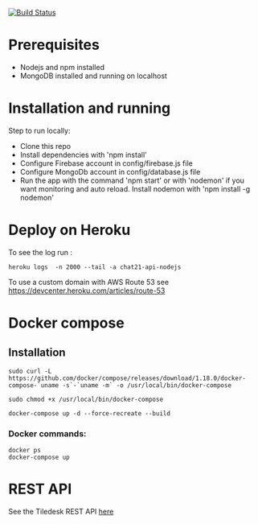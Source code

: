 [![Build Status](https://travis-ci.org/Tiledesk/tiledesk-server.svg?branch=master)](https://travis-ci.org/Tiledesk/tiledesk-server)

# Prerequisites

* Nodejs and npm installed 
* MongoDB installed and running on localhost

# Installation and running
Step to run locally:

* Clone this repo
* Install dependencies with 'npm install'
* Configure Firebase account in config/firebase.js file
* Configure MongoDb account in config/database.js file
* Run the app with the command 'npm start' or with 'nodemon' if you want monitoring and auto reload.
Install nodemon with 'npm install -g nodemon'


# Deploy on Heroku

To see the log run : 

```
heroku logs  -n 2000 --tail -a chat21-api-nodejs
```


To use a custom domain with AWS Route 53 see https://devcenter.heroku.com/articles/route-53

# Docker compose

## Installation

```
sudo curl -L https://github.com/docker/compose/releases/download/1.18.0/docker-compose-`uname -s`-`uname -m` -o /usr/local/bin/docker-compose

sudo chmod +x /usr/local/bin/docker-compose

docker-compose up -d --force-recreate --build

```

### Docker commands:
```
docker ps
docker-compose up
```

# REST API

See the Tiledesk REST API [here](./docs/api.md)
